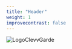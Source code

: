 ```yaml
---
title: "Header"
weight: 1
improvecontrast: false
---
```


![LogoClevvGarde](/images/Logo_Clevvgarde_site.png)
